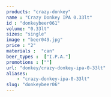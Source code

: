 ```yaml
---
products: "crazy-donkey"
name : "Crazy Donkey IPA 0.33lt"
id : "donkeybeer061"
volume: "0.33lt"
sizes: "single"
image : "beer049.jpg"
price : "2"
materials :  "can"
beer_types :  ["I.P.A."]
promotions : [""]
url: "donkey/crazy-donkey-ipa-0-33lt"
aliases: 
    - "crazy-donkey-ipa-0-33lt"
slug: "donkeybeer06"
---
```

